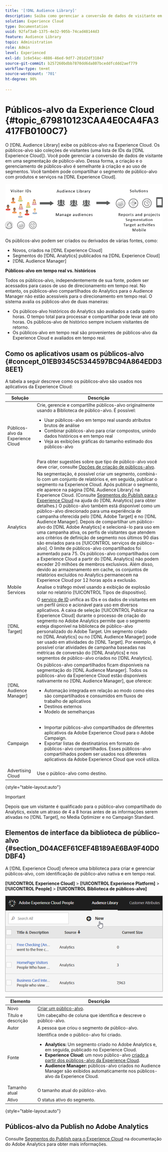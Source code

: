 ```yaml
---
title: '[!DNL Audience Library]'
description: Saiba como gerenciar a conversão de dados de visitante em segmentação de público-alvo na Experience Cloud [!DNL Audience Library].
solution: Experience Cloud
type: Documentation
uuid: 92faf3a8-1375-4e32-905b-74cad48144d3
feature: Audience Library
topic: Administration
role: Admin
level: Experienced
exl-id: 1c6e54ac-4886-46ed-9df7-201d2df31847
source-git-commit: b257260bdbb7870dd6da807bceddfcddd2aef779
workflow-type: tm+mt
source-wordcount: '701'
ht-degree: 90%

---
```


# Públicos-alvo da Experience Cloud {#topic_679810123CAA4E0CA4FA3417FB0100C7}

O [!DNL Audience Library] exibe os públicos-alvo na Experience Cloud. Os públicos-alvo são coleções de visitantes (uma lista de IDs da [!DNL Experience Cloud]). Você pode gerenciar a conversão de dados de visitante em uma segmentação de público-alvo. Dessa forma, a criação e o gerenciamento de públicos-alvo é semelhante à criação e ao uso de segmentos. Você também pode compartilhar o segmento de público-alvo com produtos e serviços na [!DNL Experience Cloud].

![Públicos-alvo da Experience Cloud](assets/audiences.png)

Os públicos-alvo podem ser criados ou derivados de várias fontes, como:

* Novos, criados na [!DNL Experience Cloud]
* Segmentos do [!DNL Analytics] publicados na [!DNL Experience Cloud]
* [!DNL Audience Manager]

**Públicos-alvo em tempo real vs. históricos**

Todos os públicos-alvo, independentemente de sua fonte, podem ser acessados para casos de uso de direcionamento em tempo real. No entanto, os públicos-alvo compartilhados do Analytics para o Audience Manager não estão acessíveis para o direcionamento em tempo real. O sistema avalia os públicos-alvo de duas maneiras:

* Os públicos-alvo históricos do Analytics são avaliados a cada quatro horas. O tempo total para processar e compartilhar pode levar até oito horas. Os públicos-alvo de histórico sempre incluem visitantes de retorno.
* Os públicos-alvo em tempo real são provenientes de públicos-alvo da Experience Cloud e avaliados em tempo real.

## Como os aplicativos usam os públicos-alvo {#concept_01EB9345C5344597BC94A864EDD38EE1}

A tabela a seguir descreve como os públicos-alvo são usados nos aplicativos da Experience Cloud:

| Solução | Descrição |
|--- |--- |
| Públicos-alvo da Experience Cloud | Crie, gerencie e compartilhe públicos-alvo originalmente usando a Biblioteca de público-alvo. É possível:<ul><li>Usar públicos-alvo em tempo real usando atributos brutos de análise</li><li>Combinar públicos-alvo para criar compostos, unindo dados históricos e em tempo real</li><li>Veja as exibições gráficas do tamanho estimado dos públicos-alvo</li></ul><br>Para obter sugestões sobre que tipo de público-alvo você deve criar, consulte [Opções de criação de públicos-alvo](https://experienceleague.adobe.com/docs/experience-cloud-kcs/kbarticles/KA-16471.html?lang=pt-BR). |
| Analytics | Na segmentação, é possível criar um segmento, combiná-lo com um conjunto de relatórios e, em seguida, publicar o segmento na Experience Cloud. Após publicar o segmento, ele aparece na página [!DNL Audience Library] na Experience Cloud. (Consulte [Segmentos do Publish para o Experience Cloud](https://experienceleague.adobe.com/docs/analytics/components/segmentation/segmentation-workflow/seg-publish.html?lang=pt-BR) na ajuda do [!DNL Analytics] para obter detalhes.) O público-alvo também está disponível como um público-alvo direcionado para uma experiência de campanha oferecida pelo [!DNL Adobe Target] e no [!DNL Audience Manager]. Depois de compartilhar um público-alvo do [!DNL Adobe Analytics] e selecioná-lo para uso em uma campanha ativa, os perfis de visitantes que atendem aos critérios de definição de segmento nos últimos 90 dias são enviados para os [!UICONTROL serviços de público-alvo]. O limite de públicos-alvo compartilhados foi aumentado para 75. Os públicos-alvo compartilhados com a Experience Cloud a partir do [!DNL Analytics] não podem exceder 20 milhões de membros exclusivos. Além disso, devido ao armazenamento em cache, os conjuntos de relatórios excluídos no Analytics permanecem na Experience Cloud por 12 horas após a exclusão. |
| Mobile Services | Analise o tráfego móvel usando a exibição de explosão solar no relatório [!UICONTROL Tipos de dispositivo]. |
| [!DNL Target] | O [serviço de ID](https://experienceleague.adobe.com/docs/id-service/using/home.html?lang=pt-BR) unifica as IDs e os dados de visitantes em um perfil único e acionável para uso em diversos aplicativos.  A caixa de seleção [!UICONTROL Publicar na Experience Cloud] durante o processo de criação do segmento no Adobe Analytics permite que o segmento esteja disponível na biblioteca de público-alvo personalizado do Adobe Target. Um segmento criado no [!DNL Analytics] ou no [!DNL Audience Manager] pode ser usado em atividades do [!DNL Target]. Por exemplo, é possível criar atividades de campanha baseadas nas métricas de conversão do [!DNL Analytics] e nos segmentos de público-alvo criados no [!DNL Analytics]. |
| [!DNL Audience Manager] | Os públicos-alvo compartilhados ficam disponíveis na segmentação do [!DNL Audience Manager]. Todos os públicos-alvo da Experience Cloud estão disponíveis nativamente no [!DNL Audience Manager], que oferece:<ul><li>Automação integrada em relação ao modo como eles são compartilhados e consumidos em fluxos de trabalho de aplicativos</li><li>Destinos externos</li><li>Modelo de semelhanças</li></ul> |
| Campaign | <ul><li>Importar públicos-alvo compartilhados de diferentes aplicativos da Adobe Experience Cloud para o Adobe Campaign.</li><li>Exportar listas de destinatários em formato de públicos-alvo compartilhados. Esses públicos-alvo compartilhados podem ser usados nos diferentes aplicativos da Adobe Experience Cloud que você utiliza.</li></ul> |
| Advertising Cloud | Use o público-alvo como destino. |

{style="table-layout:auto"}

>[!IMPORTANT]
>
>Depois que um visitante é qualificado para o público-alvo compartilhado do Analytics, existe um atraso de 4 a 8 horas antes de as informações serem ativadas no [!DNL Target], no Media Optimizer e no Campaign Standard.

## Elementos de interface da biblioteca de público-alvo {#section_D04ACEF61CEF4B189AE6BA9F40D0DBF4}

A [!DNL Experience Cloud] oferece uma biblioteca para criar e gerenciar públicos-alvo, com identificação de público-alvo nativa e em tempo real.

**[!UICONTROL Experience Cloud]** > **[!UICONTROL Experience Platform]** > **[!UICONTROL People]** > **[!UICONTROL Biblioteca de públicos-alvo]**

![Adicionar público-alvo na Biblioteca de público-alvo](assets/audience_library.png)


| Elemento | Descrição |
|--- |--- |
| Novo | [Criar um público-alvo](create.md). |
| Título e descrição | Um cabeçalho de coluna que identifica e descreve o público-alvo. |
| Autor | A pessoa que criou o segmento de público-alvo. |
| Fonte | Identifica onde o público-alvo foi criado.<ul><li>**Analytics:** Um segmento criado no Adobe Analytics e, em seguida, publicado no Experience Cloud.</li><li>**Experience Cloud:** um novo público-alvo [criado a partir dos públicos-alvo da Experience Cloud](create.md).</li><li>**Audience Manager:** públicos-alvo criados no Audience Manager são exibidos automaticamente nos públicos-alvo da Experience Cloud.</li></ul> |
| Tamanho atual | O tamanho atual do público-alvo. |
| Ativo | O status ativo do segmento. |

{style="table-layout:auto"}

## Públicos-alvo da Publish no Adobe Analytics

Consulte [Segmentos do Publish para o Experience Cloud](https://experienceleague.adobe.com/en/docs/analytics/components/segmentation/segmentation-workflow/seg-publish) na documentação do Adobe Analytics para obter mais informações.
